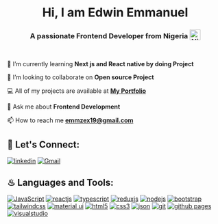 <h1 align='center'>
  Hi, I am Edwin Emmanuel
</h1>

<h3 align='center'>
  A passionate Frontend Developer from Nigeria <img style="vertical-align: sub" src="[[https://static.vecteezy.com/system/resources/previews/011/571/519/original/circle-flag-of-nigeria-free-png.png](https://iconscout.com/free-icon/nigeria-flag-3001634)](https://www.vecteezy.com/vector-art/8079168-flag-of-cote-nigeria-3d-vector-object-isolated-on-transparent-background)" alt="Nigeria Flag" width="25" />
</h3>

<br/>

🏫 I’m currently learning **Next js and React native by doing Project**

🔎 I’m looking to collaborate on **Open source Project**

💻 All of my projects are available at **[My Portfolio](https://emiraell.github.io/my_portfolio/)**

💬 Ask me about **Frontend Development**

📫 How to reach me **emmzex19@gmail.com**

## 🔰 Let's Connect:

[![linkedin](https://img.shields.io/badge/LinkedIn-0077B5?style=for-the-badge&logo=linkedin&logoColor=white)](https://linkedin.com/in/emirael/)
[![Gmail](https://img.shields.io/badge/Gmail-D14836?style=for-the-badge&logo=gmail&logoColor=white)](mailto:call2emmzex19@gmail.com)

## ♨ Languages and Tools:

[![JavaScript](https://img.shields.io/badge/JavaScript-323330?style=for-the-badge&logo=javascript&logoColor=F7DF1E)](https://developer.mozilla.org/en-US/docs/Web/JavaScript)
[![reactjs](https://img.shields.io/badge/React-20232A?style=for-the-badge&logo=react&logoColor=61DAFB)](https://reactjs.org/)
[![typescript](https://img.shields.io/badge/Typescript-3178C6?logo=TypeScript&logoColor=FFF&style=flat-square)](https://https://www.typescriptlang.org/)
[![reduxjs](https://img.shields.io/badge/Redux-593D88?style=for-the-badge&logo=redux&logoColor=white)](https://redux.js.org)
[![nodejs](https://img.shields.io/badge/Node.js-339933?style=for-the-badge&logo=nodedotjs&logoColor=white)](https://nodejs.org)
[![bootstrap](https://img.shields.io/badge/Bootstrap-563D7C?style=for-the-badge&logo=bootstrap&logoColor=white)](https://getbootstrap.com)
[![tailwindcss](https://img.shields.io/badge/Tailwind_CSS-38B2AC?style=for-the-badge&logo=tailwind-css&logoColor=white)](https://tailwindcss.com/)
[![material ui](https://img.shields.io/badge/Material%20UI-007FFF?style=for-the-badge&logo=mui&logoColor=white)](https://mui.com/)
[![html5](https://img.shields.io/badge/HTML5-E34F26?style=for-the-badge&logo=html5&logoColor=white)](https://www.w3.org/html/)
[![css3](https://img.shields.io/badge/CSS3-1572B6?style=for-the-badge&logo=css3&logoColor=white)](https://www.w3schools.com/css/)
[![json](https://img.shields.io/badge/json-5E5C5C?style=for-the-badge&logo=json&logoColor=white)](https://www.json.org/)
[![git](https://img.shields.io/badge/GIT-E44C30?style=for-the-badge&logo=git&logoColor=white)](https://git-scm.com/)
[![github pages](https://img.shields.io/badge/GitHub%20Pages-222222?style=for-the-badge&logo=GitHub%20Pages&logoColor=white)](https://pages.github.com/)
[![visualstudio](https://img.shields.io/badge/VSCode-0078D4?style=for-the-badge&logo=visual%20studio%20code&logoColor=white)](https://code.visualstudio.com/)
